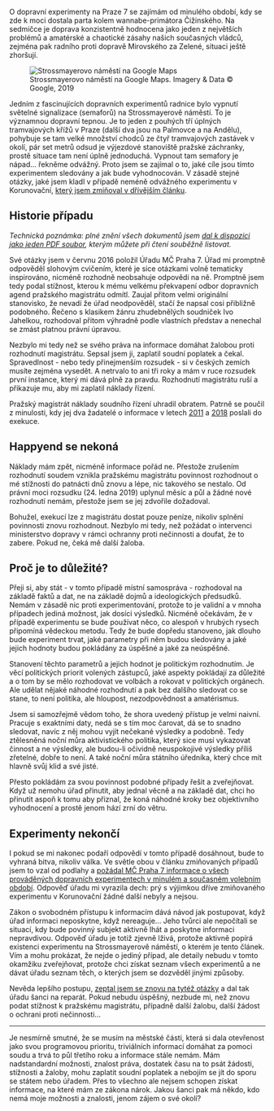 <!-- dcterms:title = Dopravní experimenty podruhé: Soud jsem vyhrál, informace stále nemám -->
<!-- dcterms:abstract = O dopravní experimenty vedení Prahy 7 se zajímám dlouhodobě. Nyní jsem po více než dvou letech vyhrál soudní spor a mám pravomocný rozsudek. Informace však stále chybí, protože magistrát rozsudek ignoruje. -->
<!-- dcterms:creator = Michal Altair Valášek -->
<!-- x4w:pictureUrl = /perex-pictures/20190306-dopravni-experimenty-podruhe.jpg -->
<!-- x4w:pictureWidth = 150 -->
<!-- x4w:pictureHeight = 150 -->
<!-- x4w:pictureCredits = Diego DeNicola via Flickr, CC BY-ND -->
<!-- x4w:coverUrl = /cover-pictures/20190306-dopravni-experimenty-podruhe.jpg -->
<!-- x4w:coverCredits = Shayan Sanyal via Flickr, CC BY -->
<!-- x4w:category = Politika -->
<!-- dcterms:dateAccepted = 2019-03-06 -->

O dopravní experimenty na Praze 7 se zajímám od minulého období, kdy se zde k moci dostala parta kolem wannabe-primátora Čižinského. Na sedmičce je doprava konzistentně hodnocena jako jeden z největších problémů a amatérské a chaotické zásahy našich současných vládců, zejména pak radního proti dopravě Mirovského za Zelené, situaci ještě zhoršují.

<figure>
    <img src="https://www.cdn.altairis.cz/Blog/2019/20190306-stross.jpg" alt="Strossmayerovo náměstí na Google Maps" />
    <figcaption>Strossmayerovo náměstí na Google Maps. Imagery &amp; Data &copy; Google, 2019</figcaption>
</figure>

Jedním z fascinujících dopravních experimentů radnice bylo vypnutí světelné signalizace (semaforů) na Strossmayerově náměstí. To je významnou dopravní tepnou. Je to jeden z pouhých tří úplných tramvajových křížů v Praze (další dva jsou na Palmovce a na Andělu), pohybuje se tam velké množství chodců ze čtyř tramvajových zastávek v okolí, pár set metrů odsud je výjezdové stanoviště pražské záchranky, prostě situace tam není úplně jednoduchá. Vypnout tam semafory je nápad... řekněme odvážný. Proto jsem se zajímal o to, jaké cíle jsou tímto experimentem sledovány a jak bude vyhodnocován. V zásadě stejné otázky, jaké jsem kladl v případě neméně odvážného experimentu v Korunovační, [který jsem zmiňoval v dřívějším článku](/2018/12/dopravni-experimenty).

## Historie případu

_Technická poznámka: plné znění všech dokumentů jsem [dal k dispozici jako jeden PDF soubor](https://www.cdn.altairis.cz/Blog/2019/20190306-semafory-stross-docpak.pdf), kterým můžete při čtení souběžně listovat._

Své otázky jsem v červnu 2016 položil Úřadu MČ Praha 7. Úřad mi promptně odpověděl slohovým cvičením, které je sice otázkami volně tematicky inspirováno, nicméně rozhodně neobsahuje odpovědi na ně. Promptně jsem tedy podal stížnost, kterou k mému velkému překvapení odbor dopravních agend pražského magistrátu odmítl. Zaujal přitom velmi originální stanovisko, že nevadí že úřad neodpověděl, stačí že napsal cosi přibližně podobného. Řečeno s klasikem žánru zhudebnělých soudniček Ivo Jahelkou, rozhodoval přitom výhradně podle vlastních představ a nenechal se zmást platnou právní úpravou.

Nezbylo mi tedy než se svého práva na informace domáhat žalobou proti rozhodnutí magistrátu. Sepsal jsem ji, zaplatil soudní poplatek a čekal. Spravedlnost - nebo tedy přinejmenším rozsudek - si v českých zemích musíte zejména vysedět. A netrvalo to ani tři roky a mám v ruce rozsudek první instance, který mi dává plně za pravdu. Rozhodnutí magistrátu ruší a přikazuje mu, aby mi zaplatil náklady řízení.

Pražský magistrát náklady soudního řízení uhradil obratem. Patrně se poučil z minulosti, kdy jej dva žadatelé o informace v letech [2011](https://www.idnes.cz/zpravy/domaci/prazsky-magistrat-je-v-exekuci.A110404_160659_praha-zpravy_jj) a [2018](https://www.irozhlas.cz/komentare/jak-jsem-poslal-prahu-do-exekuce_1804191500_cib) poslali do exekuce.

## Happyend se nekoná

Náklady mám zpět, nicméně informace pořád ne. Přestože zrušením rozhodnutí soudem vznikla pražskému magistrátu povinnost rozhodnout o mé stížnosti do patnácti dnů znovu a lépe, nic takového se nestalo. Od právní moci rozsudku (24. ledna 2019) uplynul měsíc a půl a žádné nové rozhodnutí nemám, přestože jsem se jej zdvořile dožadoval.

Bohužel, exekucí lze z magistrátu dostat pouze peníze, nikoliv splnění povinnosti znovu rozhodnout. Nezbylo mi tedy, než požádat o intervenci ministerstvo dopravy v rámci ochranny proti nečinnosti a doufat, že to zabere. Pokud ne, čeká mě další žaloba.

## Proč je to důležité?

Přeji si, aby stát - v tomto případě místní samospráva - rozhodoval na základě faktů a dat, ne na základě dojmů a ideologických předsudků. Nemám v zásadě nic proti experimentování, protože to je validní a v mnoha případech jediná možnost, jak dosíci výsledků. Nicméně očekávám, že v případě experimentu se bude používat něco, co alespoň v hrubých rysech připomíná vědeckou metodu. Tedy že bude dopředu stanoveno, jak dlouho bude experiment trvat, jaké parametry při něm budou sledovány a jaké jejich hodnoty budou pokládány za úspěšné a jaké za neúspěšné.

Stanovení těchto parametrů a jejich hodnot je politickým rozhodnutím. Je věcí politických priorit volených zástupců, jaké aspekty pokládají za důležité a o tom by se mělo rozhodovat ve volbách a rokovat v politických orgánech. Ale udělat nějaké náhodné rozhodnutí a pak bez dalšího sledovat co se stane, to není politika, ale hloupost, nezodpovědnost a amatérismus.

Jsem si samozřejmě vědom toho, že shora uvedený přístup je velmi naivní. Pracuje s exaktními daty, nedá se s tím moc čarovat, dá se to snadno sledovat, navíc z něj mohou vyjít nečekané výsledky a podobně. Tedy ztělesněná noční můra aktivistického politika, který sice musí vykazovat činnost a ne výsledky, ale budou-li očividně neuspokojivé výsledky příliš zřetelné, dobře to není. A také noční můra státního úředníka, který chce mít hlavně svůj klid a své jisté.

Přesto pokládám za svou povinnost podobné případy řešit a zveřejňovat. Když už nemohu úřad přinutit, aby jednal věcně a na základě dat, chci ho přinutit aspoň k tomu aby přiznal, že koná náhodné kroky bez objektivního vyhodnocení a prostě jenom hází zrní do větru.

## Experimenty nekončí

I pokud se mi nakonec podaří odpovědí v tomto případě dosáhnout, bude to vyhraná bitva, nikoliv válka. Ve světle obou v článku zmiňovaných případů jsem to vzal od podlahy a [požádal MČ Praha 7 informace o všech prováděných dopravních experimentech v minulém a současném volebním období](https://www.infoprovsechny.cz/request/dopravni_experimenty_na_uzemi_mc). Odpověď úřadu mi vyrazila dech: prý s výjimkou dříve zmiňovaného experimentu v Korunovační žádné další nebyly a nejsou.

Zákon o svobodném přístupu k informacím dává návod jak postupovat, když úřad informaci neposkytne, když nereaguje... Jeho tvůrci ale nepočítali se situací, kdy bude povinný subjekt aktivně lhát a poskytne informaci nepravdivou. Odpověď úřadu je totiž zjevně lživá, protože aktivně popírá existenci experimentu na Strossmayerově náměstí, o kterém je tento článek. Vím a mohu prokázat, že nejde o jediný případ, ale detaily nebudu v tomto okamžiku zveřejňovat, protože chci získat seznam všech experimentů a ne dávat úřadu seznam těch, o kterých jsem se dozvěděl jinými způsoby.

Nevěda lepšího postupu, [zeptal jsem se znovu na tytéž otázky](https://www.infoprovsechny.cz/request/dopravni_experimenty_na_uzemi_mc_2) a dal tak úřadu šanci na reparát. Pokud nebudu úspěšný, nezbude mi, než znovu podat stížnost k pražskému magistrátu, případně další žalobu, další žádost o ochrani proti nečinnosti...

---

Je nesmírně smutné, že se musím na městské části, která si dala otevřenost jako svou programovou prioritu, triviálních informací domáhat za pomoci soudu a trvá to půl třetího roku a informace stále nemám. Mám nadstandardní možnosti, znalost práva, dostatek času na to psát žádosti, stížnosti a žaloby, mohu zaplatit soudní poplatek a nebojím se jít do sporu se státem nebo úřadem. Přes to všechno ale nejsem schopen získat informace, na které mám ze zákona nárok. Jakou šanci pak má někdo, kdo nemá moje možnosti a znalosti, jenom zájem o své okolí?